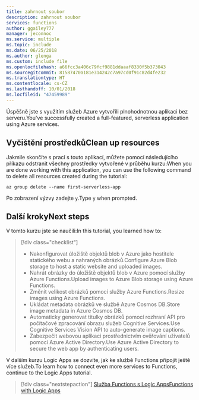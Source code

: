 ```yaml
---
title: zahrnout soubor
description: zahrnout soubor
services: functions
author: ggailey777
manager: jeconnoc
ms.service: multiple
ms.topic: include
ms.date: 06/25/2018
ms.author: glenga
ms.custom: include file
ms.openlocfilehash: a66fcc3a406c79fcf9881ddaaaf8330f5b373043
ms.sourcegitcommit: 81587470a181e314242c7a97cd0f91c82d4fe232
ms.translationtype: HT
ms.contentlocale: cs-CZ
ms.lasthandoff: 10/01/2018
ms.locfileid: "47459989"
---
```

<span data-ttu-id="bb424-103">Úspěšně jste s využitím služeb Azure vytvořili plnohodnotnou aplikaci bez serveru.</span><span class="sxs-lookup"><span data-stu-id="bb424-103">You've successfully created a full-featured, serverless application using Azure services.</span></span>

## <a name="clean-up-resources"></a><span data-ttu-id="bb424-104">Vyčištění prostředků</span><span class="sxs-lookup"><span data-stu-id="bb424-104">Clean up resources</span></span>

<span data-ttu-id="bb424-105">Jakmile skončíte s prací s touto aplikací, můžete pomocí následujícího příkazu odstranit všechny prostředky vytvořené v průběhu kurzu:</span><span class="sxs-lookup"><span data-stu-id="bb424-105">When you are done working with this application, you can use the following command to delete all resources created during the tutorial:</span></span>

```azurecli
az group delete --name first-serverless-app
```

<span data-ttu-id="bb424-106">Po zobrazení výzvy zadejte `y`.</span><span class="sxs-lookup"><span data-stu-id="bb424-106">Type `y` when prompted.</span></span>  

## <a name="next-steps"></a><span data-ttu-id="bb424-107">Další kroky</span><span class="sxs-lookup"><span data-stu-id="bb424-107">Next steps</span></span>

<span data-ttu-id="bb424-108">V tomto kurzu jste se naučili:</span><span class="sxs-lookup"><span data-stu-id="bb424-108">In this tutorial, you learned how to:</span></span>
> [!div class="checklist"]
> * <span data-ttu-id="bb424-109">Nakonfigurovat úložiště objektů blob v Azure jako hostitele statického webu a nahraných obrázků.</span><span class="sxs-lookup"><span data-stu-id="bb424-109">Configure Azure Blob storage to host a static website and uploaded images.</span></span>
> * <span data-ttu-id="bb424-110">Nahrát obrázky do úložiště objektů blob v Azure pomocí služby Azure Functions.</span><span class="sxs-lookup"><span data-stu-id="bb424-110">Upload images to Azure Blob storage using Azure Functions.</span></span>
> * <span data-ttu-id="bb424-111">Změnit velikost obrázků pomocí služby Azure Functions.</span><span class="sxs-lookup"><span data-stu-id="bb424-111">Resize images using Azure Functions.</span></span>
> * <span data-ttu-id="bb424-112">Ukládat metadata obrázků ve službě Azure Cosmos DB.</span><span class="sxs-lookup"><span data-stu-id="bb424-112">Store image metadata in Azure Cosmos DB.</span></span>
> * <span data-ttu-id="bb424-113">Automaticky generovat titulky obrázků pomocí rozhraní API pro počítačové zpracování obrazu služeb Cognitive Services.</span><span class="sxs-lookup"><span data-stu-id="bb424-113">Use Cognitive Services Vision API to auto-generate image captions.</span></span>
> * <span data-ttu-id="bb424-114">Zabezpečit webovou aplikaci prostřednictvím ověřování uživatelů pomocí Azure Active Directory.</span><span class="sxs-lookup"><span data-stu-id="bb424-114">Use Azure Active Directory to secure the web app by authenticating users.</span></span>

<span data-ttu-id="bb424-115">V dalším kurzu Logic Apps se dozvíte, jak ke službě Functions připojit ještě více služeb.</span><span class="sxs-lookup"><span data-stu-id="bb424-115">To learn how to connect even more services to Functions, continue to the Logic Apps tutorial.</span></span> 

> [!div class="nextstepaction"]
> [<span data-ttu-id="bb424-116">Služba Functions s Logic Apps</span><span class="sxs-lookup"><span data-stu-id="bb424-116">Functions with Logic Apps</span></span>](https://docs.microsoft.com/azure/azure-functions/functions-twitter-email)

